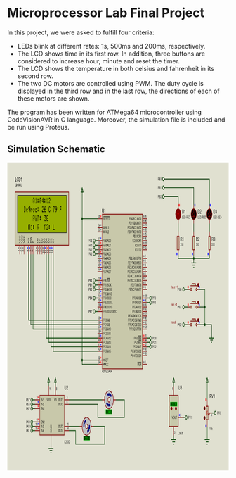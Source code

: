 # Microprocessor Lab Final Project
In this project, we were asked to fulfill four criteria:
- LEDs blink at different rates: 1s, 500ms and 200ms, respectively.
- The LCD shows time in its first row. In addition, three buttons are considered to increase hour, minute and reset the timer.
- The LCD shows the temperature in both celsius and fahrenheit in its second row.
- The two DC motors are controlled using PWM. The duty cycle is displayed in the third row and in the last row, the directions of each of these motors are shown.

The program has been written for ATMega64 microcontroller using CodeVisionAVR in C language. Moreover, the simulation file is included and be run using Proteus.

## Simulation Schematic
<img src="Diagram.PNG" alt="Sim" width="700" height="700"/>
